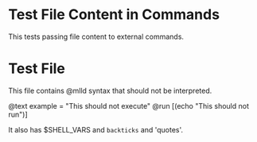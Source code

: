 # Test File Content in Commands

This tests passing file content to external commands.

# Test File

This file contains @mlld syntax that should not be interpreted.

@text example = "This should not execute"
@run [(echo "This should not run")]

It also has $SHELL_VARS and `backticks` and 'quotes'.